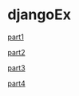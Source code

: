 # djangoEx

[part1](https://github.com/7smd7/djangoEx/tree/master/)

[part2](https://github.com/7smd7/djangoEx/tree/part-2/)

[part3](https://github.com/7smd7/djangoEx/tree/rest/)

[part4](https://github.com/7smd7/djangoEx/tree/celery/)
